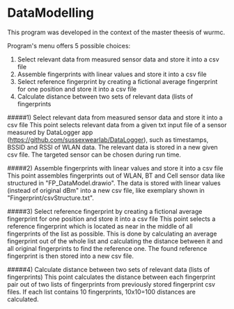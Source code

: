 # DataModelling
This program was developed in the context of the master theesis of wurmc.

Program's menu offers 5 possible choices:
1) Select relevant data from measured sensor data and store it into a csv file
2) Assemble fingerprints with linear values and store it into a csv file
3) Select reference fingerprint by creating a fictional average fingerprint for one position and store it into a csv file
4) Calculate distance between two sets of relevant data (lists of fingerprints

#####1) Select relevant data from measured sensor data and store it into a csv file
This point selects relevant data from a given txt input file of a sensor measured by DataLogger app (https://github.com/sussexwearlab/DataLogger), such as timestamps, BSSID and RSSI of WLAN data.
The relevant data is stored in a new given csv file. The targeted sensor can be chosen during run time.

#####2) Assemble fingerprints with linear values and store it into a csv file
This point assembles fingerprints out of WLAN, BT and Cell sensor data like structured in "FP_DataModel.drawio".
The data is stored with linear values (instead of original dBm" into a new csv file, like exemplary shown in "Fingerprint/csvStructure.txt".

#####3) Select reference fingerprint by creating a fictional average fingerprint for one position and store it into a csv file
This point selects a reference fingerprint which is located as near in the middle of all fingerprints of the list as possible.
This is done by calculating an average fingerprint out of the whole list and calculating the distance between it and all original fingerprints to find the reference one.
The found reference fingerprint is then stored into a new csv file.

#####4) Calculate distance between two sets of relevant data (lists of fingerprints)
This point calculates the distance between each fingerprint pair out of two lists of fingerprints from previously stored fingerprint csv files.
If each list contains 10 fingerprints, 10x10=100 distances are calculated.